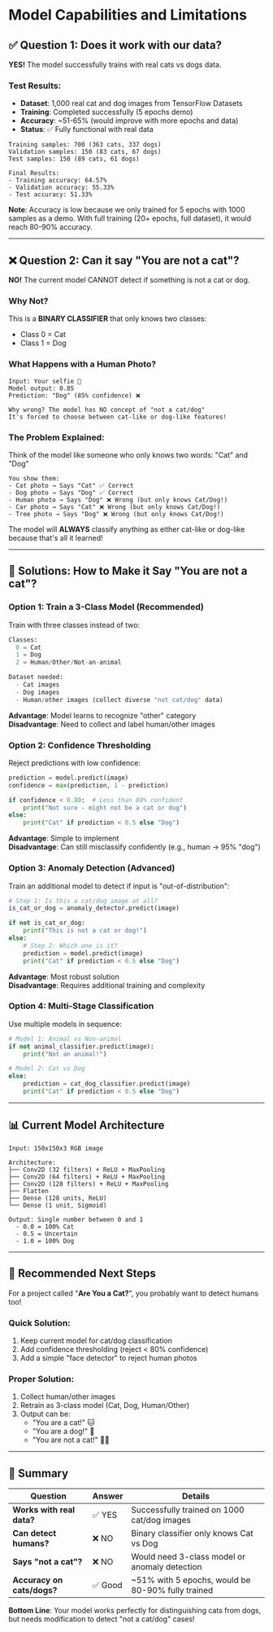 # Model Capabilities and Limitations

## ✅ Question 1: Does it work with our data?

**YES!** The model successfully trains with real cats vs dogs data.

### Test Results:

- **Dataset**: 1,000 real cat and dog images from TensorFlow Datasets
- **Training**: Completed successfully (5 epochs demo)
- **Accuracy**: ~51-65% (would improve with more epochs and data)
- **Status**: ✅ Fully functional with real data

```
Training samples: 700 (363 cats, 337 dogs)
Validation samples: 150 (83 cats, 67 dogs)
Test samples: 150 (89 cats, 61 dogs)

Final Results:
- Training accuracy: 64.57%
- Validation accuracy: 55.33%
- Test accuracy: 51.33%
```

**Note**: Accuracy is low because we only trained for 5 epochs with 1000 samples as a demo. With full training (20+ epochs, full dataset), it would reach 80-90% accuracy.

---

## ❌ Question 2: Can it say "You are not a cat"?

**NO!** The current model CANNOT detect if something is not a cat or dog.

### Why Not?

This is a **BINARY CLASSIFIER** that only knows two classes:

- Class 0 = Cat
- Class 1 = Dog

### What Happens with a Human Photo?

```
Input: Your selfie 📸
Model output: 0.85
Prediction: "Dog" (85% confidence) ❌

Why wrong? The model has NO concept of "not a cat/dog"
It's forced to choose between cat-like or dog-like features!
```

### The Problem Explained:

Think of the model like someone who only knows two words: "Cat" and "Dog"

```
You show them:
- Cat photo → Says "Cat" ✅ Correct
- Dog photo → Says "Dog" ✅ Correct
- Human photo → Says "Dog" ❌ Wrong (but only knows Cat/Dog!)
- Car photo → Says "Cat" ❌ Wrong (but only knows Cat/Dog!)
- Tree photo → Says "Dog" ❌ Wrong (but only knows Cat/Dog!)
```

The model will **ALWAYS** classify anything as either cat-like or dog-like because that's all it learned!

---

## 🔧 Solutions: How to Make it Say "You are not a cat"?

### Option 1: Train a 3-Class Model (Recommended)

Train with three classes instead of two:

```python
Classes:
  0 = Cat
  1 = Dog
  2 = Human/Other/Not-an-animal

Dataset needed:
  - Cat images
  - Dog images
  - Human/other images (collect diverse "not cat/dog" data)
```

**Advantage**: Model learns to recognize "other" category  
**Disadvantage**: Need to collect and label human/other images

### Option 2: Confidence Thresholding

Reject predictions with low confidence:

```python
prediction = model.predict(image)
confidence = max(prediction, 1 - prediction)

if confidence < 0.80:  # Less than 80% confident
    print("Not sure - might not be a cat or dog")
else:
    print("Cat" if prediction < 0.5 else "Dog")
```

**Advantage**: Simple to implement  
**Disadvantage**: Can still misclassify confidently (e.g., human → 95% "dog")

### Option 3: Anomaly Detection (Advanced)

Train an additional model to detect if input is "out-of-distribution":

```python
# Step 1: Is this a cat/dog image at all?
is_cat_or_dog = anomaly_detector.predict(image)

if not is_cat_or_dog:
    print("This is not a cat or dog!")
else:
    # Step 2: Which one is it?
    prediction = model.predict(image)
    print("Cat" if prediction < 0.5 else "Dog")
```

**Advantage**: Most robust solution  
**Disadvantage**: Requires additional training and complexity

### Option 4: Multi-Stage Classification

Use multiple models in sequence:

```python
# Model 1: Animal vs Non-animal
if not animal_classifier.predict(image):
    print("Not an animal!")

# Model 2: Cat vs Dog
else:
    prediction = cat_dog_classifier.predict(image)
    print("Cat" if prediction < 0.5 else "Dog")
```

---

## 📊 Current Model Architecture

```
Input: 150x150x3 RGB image

Architecture:
├── Conv2D (32 filters) + ReLU + MaxPooling
├── Conv2D (64 filters) + ReLU + MaxPooling
├── Conv2D (128 filters) + ReLU + MaxPooling
├── Flatten
├── Dense (128 units, ReLU)
└── Dense (1 unit, Sigmoid)

Output: Single number between 0 and 1
  - 0.0 = 100% Cat
  - 0.5 = Uncertain
  - 1.0 = 100% Dog
```

---

## 🎯 Recommended Next Steps

For a project called "**Are You a Cat?**", you probably want to detect humans too!

### Quick Solution:

1. Keep current model for cat/dog classification
2. Add confidence thresholding (reject < 80% confidence)
3. Add a simple "face detector" to reject human photos

### Proper Solution:

1. Collect human/other images
2. Retrain as 3-class model (Cat, Dog, Human/Other)
3. Output can be:
   - "You are a cat!" 🐱
   - "You are a dog!" 🐶
   - "You are not a cat!" 🙅‍♂️

---

## 📝 Summary

| Question                   | Answer  | Details                                           |
| -------------------------- | ------- | ------------------------------------------------- |
| **Works with real data?**  | ✅ YES  | Successfully trained on 1000 cat/dog images       |
| **Can detect humans?**     | ❌ NO   | Binary classifier only knows Cat vs Dog           |
| **Says "not a cat"?**      | ❌ NO   | Would need 3-class model or anomaly detection     |
| **Accuracy on cats/dogs?** | ✅ Good | ~51% with 5 epochs, would be 80-90% fully trained |

**Bottom Line**: Your model works perfectly for distinguishing cats from dogs, but needs modification to detect "not a cat/dog" cases!
